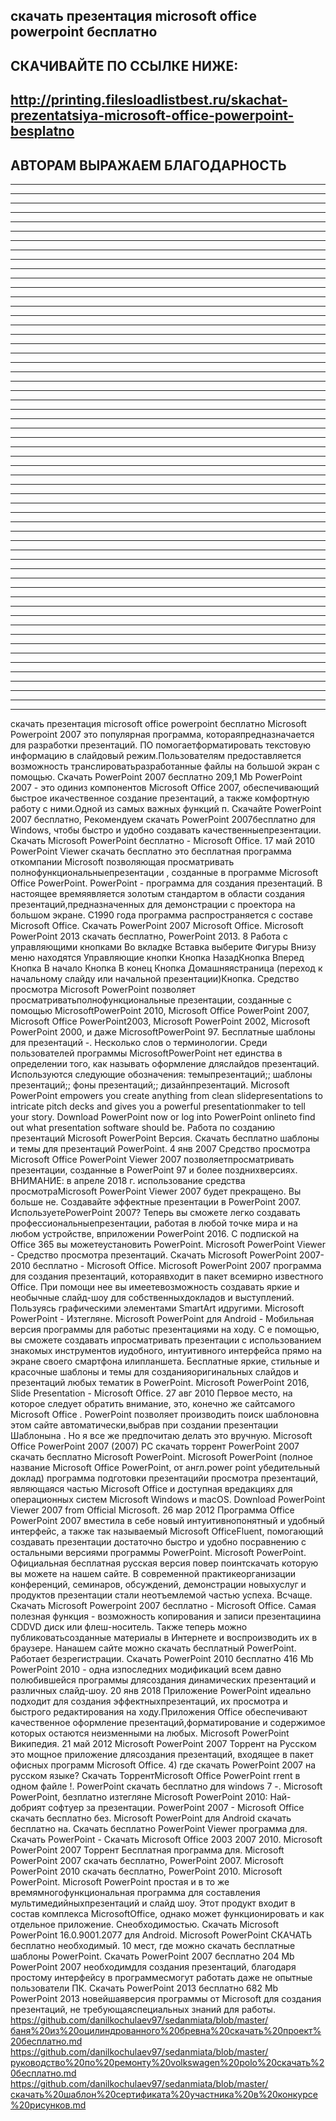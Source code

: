скачать презентация microsoft office powerpoint бесплатно
--------------------------------------------------
СКАЧИВАЙТЕ ПО ССЫЛКЕ НИЖЕ:
--------------------------------------------------
http://printing.filesloadlistbest.ru/skachat-prezentatsiya-microsoft-office-powerpoint-besplatno
--------------------------------------------------
АВТОРАМ ВЫРАЖАЕМ БЛАГОДАРНОСТЬ
--------------------------------------------------
--------------------------------------------------
--------------------------------------------------
--------------------------------------------------
--------------------------------------------------
--------------------------------------------------
--------------------------------------------------
--------------------------------------------------
--------------------------------------------------
--------------------------------------------------
--------------------------------------------------
--------------------------------------------------
--------------------------------------------------
--------------------------------------------------
--------------------------------------------------
--------------------------------------------------
--------------------------------------------------
--------------------------------------------------
--------------------------------------------------
--------------------------------------------------
--------------------------------------------------
--------------------------------------------------
--------------------------------------------------
--------------------------------------------------
--------------------------------------------------
--------------------------------------------------
--------------------------------------------------
--------------------------------------------------
--------------------------------------------------
--------------------------------------------------
--------------------------------------------------
--------------------------------------------------
--------------------------------------------------
--------------------------------------------------
--------------------------------------------------
--------------------------------------------------
--------------------------------------------------
--------------------------------------------------
--------------------------------------------------
--------------------------------------------------
--------------------------------------------------
--------------------------------------------------
--------------------------------------------------
--------------------------------------------------
--------------------------------------------------
--------------------------------------------------
--------------------------------------------------
--------------------------------------------------
--------------------------------------------------
--------------------------------------------------
--------------------------------------------------
--------------------------------------------------
--------------------------------------------------
--------------------------------------------------
--------------------------------------------------
--------------------------------------------------
--------------------------------------------------
--------------------------------------------------
скачать презентация microsoft office powerpoint бесплатно Microsoft Powerpoint 2007  это популярная программа, котораяпредназначается для разработки презентаций. ПО помогаетформатировать текстовую информацию в слайдовый режим.Пользователям предоставляется возможность транслироватьразработанные файлы на большой экран с помощью. Скачать PowerPoint 2007 бесплатно 209,1 Mb  PowerPoint 2007 - это одиниз компонентов Microsoft Office 2007, обеспечивающий быстрое икачественное создание презентаций, а также комфортную работу с ними.Одной из самых важных функций п. Скачайте PowerPoint 2007 бесплатно, Рекомендуем скачать PowerPoint 2007бесплатно для Windows, чтобы быстро и удобно создавать качественныепрезентации. Скачать Microsoft PowerPoint бесплатно - Microsoft Office. 17 май 2010  PowerPoint Viewer скачать бесплатно  это бесплатная программа откомпании Microsoft позволяющая просматривать полнофункциональныепрезентации , созданные в программе Microsoft Office PowerPoint. PowerPoint - программа для создания презентаций. В настоящее времяявляется золотым стандартом в области создания презентаций,предназначенных для демонстрации с проектора на большом экране. С1990 года программа распространяется с составе Microsoft Office. Скачать PowerPoint 2007  Microsoft Office. Microsoft PowerPoint 2013  скачать бесплатно, PowerPoint 2013. 8 Работа с управляющими кнопками Во вкладке Вставка выберите Фигуры Внизу меню находятся Управляющие кнопки Кнопка НазадКнопка Вперед Кнопка В начало Кнопка В конец Кнопка Домашняястраница (переход к начальному слайду или начальной презентации)Кнопка. Средство просмотра Microsoft PowerPoint позволяет просматриватьполнофункциональные презентации, созданные с помощью MicrosoftPowerPoint 2010, Microsoft Office PowerPoint 2007, Microsoft Office PowerPoint2003, Microsoft PowerPoint 2002, Microsoft PowerPoint 2000, и даже MicrosoftPowerPoint 97. Бесплатные шаблоны для презентаций -. Несколько слов о терминологии. Среди пользователей программы MicrosoftPowerPoint нет единства в определении того, как называть оформление дляслайдов презентаций. Используются следующие обозначения: темыпрезентаций;; шаблоны презентаций;; фоны презентаций;; дизайнпрезентаций. Microsoft PowerPoint empowers you create anything from clean slidepresentations to intricate pitch decks and gives you a powerful presentationmaker to tell your story. Download PowerPoint now or log into PowerPoint onlineto find out what presentation software should be.
Работа по созданию презентаций Microsoft PowerPoint Версия. Скачать бесплатно шаблоны и темы для презентаций PowerPoint. 4 янв 2007  Средство просмотра Microsoft Office PowerPoint Viewer 2007 позволяетпросматривать презентации, созданные в PowerPoint 97 и более позднихверсиях. ВНИМАНИЕ: в апреле 2018 г. использование средства просмотраMicrosoft PowerPoint Viewer 2007 будет прекращено. Вы больше не. Создавайте эффектные презентации в PowerPoint 2007. ИспользуетеPowerPoint 2007? Теперь вы сможете легко создавать профессиональныепрезентации, работая в любой точке мира и на любом устройстве, вприложении PowerPoint 2016. С подпиской на Office 365 вы можетеустановить PowerPoint. Microsoft PowerPoint Viewer - Средство просмотра презентаций. Скачать Microsoft PowerPoint 2007-2010 бесплатно - Microsoft Office. Microsoft PowerPoint 2007  программа для создания презентаций, котораявходит в пакет всемирно известного Office. При помощи нее вы имеетевозможность создавать яркие и необычные слайд-шоу для собственныхдокладов и выступлений. Пользуясь графическими элементами SmartArt идругими. Microsoft PowerPoint - Изтегляне. Microsoft PowerPoint для Android - Мобильная версия программы для работыс презентациями на ходу. С е помощью, вы сможете создавать ипросматривать презентации с использованием знакомых инструментов иудобного, интуитивного интерфейса прямо на экране своего смартфона илипланшета. Бесплатные яркие, стильные и красочные шаблоны и темы для созданияоригинальных слайдов и презентаций любых тематик в PowerPoint. Microsoft PowerPoint 2016, Slide Presentation  - Microsoft Office. 27 авг 2010  Первое место, на которое следует обратить внимание, это, конечно же сайтсамого Microsoft Office . PowerPoint позволяет производить поиск шаблоновна этом сайте автоматически,выбрав при создании презентации Шаблонына . Но я все же предпочитаю делать это вручную. Microsoft Office PowerPoint 2007 (2007) PC скачать торрент
PowerPoint 2007 скачать бесплатно  Microsoft PowerPoint. Microsoft PowerPoint (полное название  Microsoft Office PowerPoint, от англ.power point  убедительный доклад)  программа подготовки презентацийи просмотра презентаций, являющаяся частью Microsoft Office и доступная вредакциях для операционных систем Microsoft Windows и macOS. Download PowerPoint Viewer 2007 from Official Microsoft. 26 мар 2012  Программа Office PowerPoint 2007 вместила в себе новый интуитивнопонятный и удобный интерфейс, а также так называемый Microsoft OfficeFluent, помогающий создавать презентации достаточно быстро и удобно посравнению с остальными версиями программы PowerPoint. Microsoft PowerPoint. Официальная бесплатная русская версия повер поинтскачать которую вы можете на нашем сайте. В современной практикеорганизации конференций, семинаров, обсуждений, демонстрации новыхуслуг и продуктов презентации стали неотъемлемой частью успеха. Всчаще. Скачать Microsoft Powerpoint 2007 бесплатно - Microsoft Office. Самая полезная функция - возможность копирования и записи презентациина CDDVD диск или флеш-носитель. Также теперь можно публиковатьсозданные материалы в Интернете и воспроизводить их в браузере. Нанашем сайте можно скачать бесплатный PowerPoint. Работает безрегистрации. Скачать PowerPoint 2010 бесплатно 416 Mb  PowerPoint 2010 - одна изпоследних модификаций всем давно полюбившейся программы длясоздания динамических презентаций и различных слайд-шоу. 20 янв 2018  Приложение PowerPoint идеально подходит для создания эффектныхпрезентаций, их просмотра и быстрого редактирования на ходу.Приложения Office обеспечивают качественное оформление презентаций,форматирование и содержимое которых остаются неизменными на любых. Microsoft PowerPoint  Википедия. 21 май 2012  Microsoft PowerPoint 2007 Торрент на Русском  это мощное приложение длясоздания презентаций, входящее в пакет офисных программ Microsoft Office. 4) где скачать PowerPoint 2007 на русском языке?  Скачать ТоррентMicrosoft Office PowerPoint rrent в одном файле !. PowerPoint скачать бесплатно для windows 7 -. Microsoft PowerPoint, безплатно изтегляне Microsoft PowerPoint 2010: Най-добрият софтуер за презентации.
PowerPoint 2007 - Microsoft Office скачать бесплатно без. Microsoft PowerPoint для Android  скачать бесплатно на. Скачать бесплатно PowerPoint Viewer  программа для. Скачать PowerPoint - Скачать Microsoft Office 2003 2007 2010. Microsoft PowerPoint 2007 Торрент Бесплатная программа для. Microsoft PowerPoint 2007  скачать бесплатно, PowerPoint 2007. Microsoft PowerPoint 2010  скачать бесплатно, PowerPoint 2010. Microsoft PowerPoint. Microsoft PowerPoint  простая и в то же времямногофункциональная программа для составления мультимедийныхпрезентаций и слайд шоу. Этот продукт входит в состав комплекса MicrosoftOffice, однако может функционировать и как отдельное приложение. Снеобходимостью. Скачать Microsoft PowerPoint 16.0.9001.2077 для Android. Microsoft PowerPoint СКАЧАТЬ бесплатно  необходимый. 10 мест, где можно скачать бесплатные шаблоны PowerPoint. Скачать PowerPoint 2007 бесплатно 204 Mb  PowerPoint 2007  необходимдля создания презентаций, благодаря простому интерфейсу в программесмогут работать даже не опытные пользователи ПК. Скачать PowerPoint 2013 бесплатно 682 Mb  PowerPoint 2013  новейшаяверсия программы от Microsoft для создания презентаций, не требующаяспециальных знаний для работы.
https://github.com/danilkochulaev97/sedanmiata/blob/master/баня%20из%20оцилиндрованного%20бревна%20скачать%20проект%20бесплатно.md
https://github.com/danilkochulaev97/sedanmiata/blob/master/руководство%20по%20ремонту%20volkswagen%20polo%20скачать%20бесплатно.md
https://github.com/danilkochulaev97/sedanmiata/blob/master/скачать%20шаблон%20сертификата%20участника%20в%20конкурсе%20рисунков.md